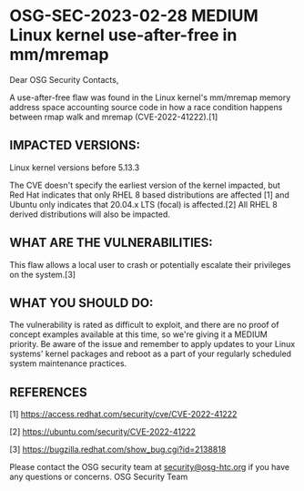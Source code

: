 # OSG-SEC-2023-02-28 MEDIUM Linux kernel use-after-free in mm/mremap

Dear OSG Security Contacts,

A use-after-free flaw was found in the Linux kernel's mm/mremap memory address space accounting source code in how a race condition happens between rmap walk and mremap (CVE-2022-41222).[1]

## IMPACTED VERSIONS:

Linux kernel versions before 5.13.3

The CVE doesn't specify the earliest version of the kernel impacted, but Red Hat indicates that only RHEL 8 based distributions are affected [1] and Ubuntu only indicates that 20.04.x LTS (focal) is affected.[2]  All RHEL 8 derived distributions will also be impacted.

## WHAT ARE THE VULNERABILITIES:

This flaw allows a local user to crash or potentially escalate their privileges on the system.[3]

## WHAT YOU SHOULD DO:

The vulnerability is rated as difficult to exploit, and there are no proof of concept examples available at this time, so we're giving it a MEDIUM priority. Be aware of the issue and remember to apply updates to your Linux systems' kernel packages and reboot as a part of your regularly scheduled system maintenance practices.

## REFERENCES

[1] https://access.redhat.com/security/cve/CVE-2022-41222

[2] https://ubuntu.com/security/CVE-2022-41222

[3] https://bugzilla.redhat.com/show_bug.cgi?id=2138818

Please contact the OSG security team at security@osg-htc.org if you have any questions or concerns.
OSG Security Team
